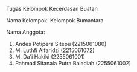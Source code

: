 Tugas Kelompok Kecerdasan Buatan

Nama Kelompok: Kelompok Bumantara

Nama Anggota:
1. Andes Potipera Sitepu            (2215061080)
2. M. Luthfi Alfaridzi              (2215061072)
4. M. Da'i Hakiki                   (2255061001)
5. Rahmad Sitanala Putra Baladiah   (2255061002)
